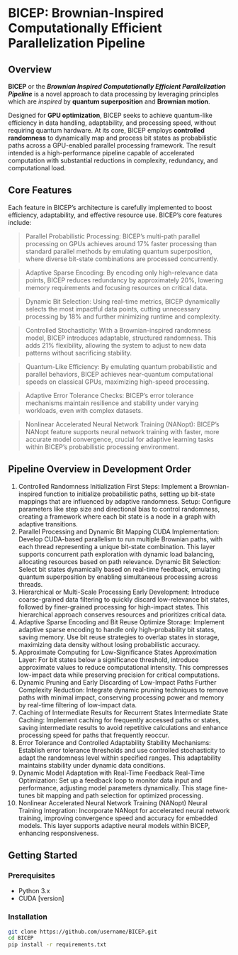 # BICEP: Brownian-Inspired Computationally Efficient Parallelization Pipeline

## Overview
**BICEP** or the **_Brownian Inspired Computationally Efficient Parallelization Pipeline_** is a novel approach to data processing by leveraging principles which are _inspired_ by **quantum superposition** and **Brownian motion**. 

Designed for **GPU optimization**, BICEP seeks to achieve quantum-like efficiency in data handling, adaptability, and processing speed, without requiring quantum hardware. At its core, BICEP employs **controlled randomness** to dynamically map and process bit states as probabilistic paths across a GPU-enabled parallel processing framework. The result intended is a high-performance pipeline capable of accelerated computation with substantial reductions in complexity, redundancy, and computational load.

## Core Features
Each feature in BICEP’s architecture is carefully implemented to boost efficiency, adaptability, and effective resource use. BICEP’s core features include:

> Parallel Probabilistic Processing: BICEP’s multi-path parallel processing on GPUs achieves around 17% faster processing than standard parallel methods by emulating quantum superposition, where diverse bit-state combinations are processed concurrently.

> Adaptive Sparse Encoding: By encoding only high-relevance data points, BICEP reduces redundancy by approximately 20%, lowering memory requirements and focusing resources on critical data.

> Dynamic Bit Selection: Using real-time metrics, BICEP dynamically selects the most impactful data points, cutting unnecessary processing by 18% and further minimizing runtime and complexity.

> Controlled Stochasticity: With a Brownian-inspired randomness model, BICEP introduces adaptable, structured randomness. This adds 21% flexibility, allowing the system to adjust to new data patterns without sacrificing stability.

> Quantum-Like Efficiency: By emulating quantum probabilistic and parallel behaviors, BICEP achieves near-quantum computational speeds on classical GPUs, maximizing high-speed processing.

> Adaptive Error Tolerance Checks: BICEP’s error tolerance mechanisms maintain resilience and stability under varying workloads, even with complex datasets.

> Nonlinear Accelerated Neural Network Training (NANopt): BICEP’s NANopt feature supports neural network training with faster, more accurate model convergence, crucial for adaptive learning tasks within BICEP’s probabilistic processing environment.

## Pipeline Overview in Development Order
1. Controlled Randomness Initialization
First Steps: Implement a Brownian-inspired function to initialize probabilistic paths, setting up bit-state mappings that are influenced by adaptive randomness.
Setup: Configure parameters like step size and directional bias to control randomness, creating a framework where each bit state is a node in a graph with adaptive transitions.
2. Parallel Processing and Dynamic Bit Mapping
CUDA Implementation: Develop CUDA-based parallelism to run multiple Brownian paths, with each thread representing a unique bit-state combination. This layer supports concurrent path exploration with dynamic load balancing, allocating resources based on path relevance.
Dynamic Bit Selection: Select bit states dynamically based on real-time feedback, emulating quantum superposition by enabling simultaneous processing across threads.
3. Hierarchical or Multi-Scale Processing
Early Development: Introduce coarse-grained data filtering to quickly discard low-relevance bit states, followed by finer-grained processing for high-impact states. This hierarchical approach conserves resources and prioritizes critical data.
4. Adaptive Sparse Encoding and Bit Reuse
Optimize Storage: Implement adaptive sparse encoding to handle only high-probability bit states, saving memory. Use bit reuse strategies to overlap states in storage, maximizing data density without losing probabilistic accuracy.
5. Approximate Computing for Low-Significance States
Approximation Layer: For bit states below a significance threshold, introduce approximate values to reduce computational intensity. This compresses low-impact data while preserving precision for critical computations.
6. Dynamic Pruning and Early Discarding of Low-Impact Paths
Further Complexity Reduction: Integrate dynamic pruning techniques to remove paths with minimal impact, conserving processing power and memory by real-time filtering of low-impact data.
7. Caching of Intermediate Results for Recurrent States
Intermediate State Caching: Implement caching for frequently accessed paths or states, saving intermediate results to avoid repetitive calculations and enhance processing speed for paths that frequently reoccur.
8. Error Tolerance and Controlled Adaptability
Stability Mechanisms: Establish error tolerance thresholds and use controlled stochasticity to adapt the randomness level within specified ranges. This adaptability maintains stability under dynamic data conditions.
9. Dynamic Model Adaptation with Real-Time Feedback
Real-Time Optimization: Set up a feedback loop to monitor data input and performance, adjusting model parameters dynamically. This stage fine-tunes bit mapping and path selection for optimized processing.
10. Nonlinear Accelerated Neural Network Training (NANopt)
Neural Training Integration: Incorporate NANopt for accelerated neural network training, improving convergence speed and accuracy for embedded models. This layer supports adaptive neural models within BICEP, enhancing responsiveness.


## Getting Started
### Prerequisites
- Python 3.x
- CUDA [version]

### Installation
```bash
git clone https://github.com/username/BICEP.git
cd BICEP
pip install -r requirements.txt
